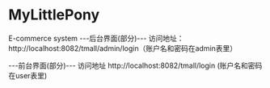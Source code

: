 # MyLittlePony
E-commerce system
---后台界面(部分)--- 访问地址：http://localhost:8082/tmall/admin/login（账户名和密码在admin表里）

---前台界面(部分)--- 访问地址 http://localhost:8082/tmall/login (账户名和密码在user表里)
